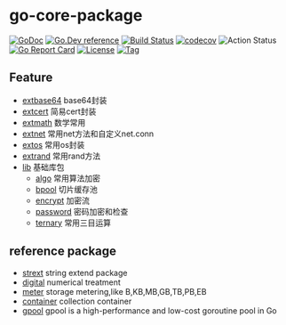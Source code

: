 # go-core-package

[![GoDoc](https://godoc.org/github.com/thinkgos/go-core-package?status.svg)](https://godoc.org/github.com/thinkgos/go-core-package)
[![Go.Dev reference](https://img.shields.io/badge/go.dev-reference-blue?logo=go&logoColor=white)](https://pkg.go.dev/github.com/thinkgos/go-core-package?tab=doc)
[![Build Status](https://www.travis-ci.org/thinkgos/go-core-package.svg?branch=master)](https://www.travis-ci.org/thinkgos/go-core-package)
[![codecov](https://codecov.io/gh/thinkgos/go-core-package/branch/master/graph/badge.svg)](https://codecov.io/gh/thinkgos/go-core-package)
![Action Status](https://github.com/thinkgos/go-core-package/workflows/Go/badge.svg)
[![Go Report Card](https://goreportcard.com/badge/github.com/thinkgos/go-core-package)](https://goreportcard.com/report/github.com/thinkgos/go-core-package)
[![License](https://img.shields.io/github/license/thinkgos/go-core-package)](https://github.com/thinkgos/go-core-package/raw/master/LICENSE)
[![Tag](https://img.shields.io/github/v/tag/thinkgos/go-core-package)](https://github.com/thinkgos/go-core-package/tags)


## Feature 
- [extbase64]() base64封装
- [extcert]() 简易cert封装
- [extmath]() 数学常用
- [extnet]() 常用net方法和自定义net.conn
- [extos]() 常用os封装
- [extrand]() 常用rand方法
- [lib]() 基础库包
    - [algo]() 常用算法加密
    - [bpool]() 切片缓存池
    - [encrypt]() 加密流
    - [password]() 密码加密和检查
    - [ternary]() 常用三目运算

## reference package

- [strext](https://github.com/thinkgos/strext) string extend package
- [digital](https://github.com/thinkgos/digital) numerical treatment
- [meter](https://github.com/thinkgos/meter) storage metering,like B,KB,MB,GB,TB,PB,EB
- [container](https://github.com/thinkgos/container) collection container
- [gpool](https://github.com/thinkgos/gpool) gpool is a high-performance and low-cost goroutine pool in Go